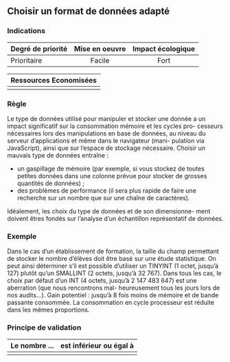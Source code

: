 ## Choisir un format de données adapté
### Indications
| Degré de priorité |      Mise en oeuvre       |  Impact écologique    | 
|-------------------|:-------------------------:|:---------------------:|
|  Prioritaire      |   Facile                  |  Fort                 |


|Ressources Economisées                                      |
|:----------------------------------------------------------:|
|    |

### Règle
Le type de données utilisé pour manipuler et stocker une donnée a un impact significatif sur la consommation mémoire et les cycles pro- cesseurs nécessaires lors des manipulations en base de données, au niveau du serveur d’applications et même dans le navigateur (mani- pulation via JavaScript), ainsi que sur l’espace de stockage nécessaire. Choisir un mauvais type de données entraîne :
 - un gaspillage de mémoire (par exemple, si vous stockez de toutes
petites données dans une colonne prévue pour stocker de grosses quantités de données) ;
 - des problèmes de performance (il sera plus rapide de faire une
recherche sur un nombre que sur une chaîne de caractères).
   
Idéalement, les choix du type de données et de son dimensionne- ment doivent êtres fondés sur l’analyse d’un échantillon représentatif de données.

### Exemple
Dans le cas d’un établissement de formation, la taille du champ permettant de stocker le nombre d’élèves doit être basé sur une étude statistique. On peut ainsi déterminer s’il est possible d’utiliser un TINYINT (1 octet, jusqu’à 127) plutôt qu’un SMALLINT (2 octets, jusqu’à 32 767). Dans tous les cas, le choix par défaut d’un INT (4 octets, jusqu’à 2 147 483 647) est une aberration (que nous rencontrons mal- heureusement tous les jours lors de nos audits…).
Gain potentiel : jusqu’à 8 fois moins de mémoire et de bande passante consommée. La consommation en cycle processeur est réduite dans les mêmes proportions.

### Principe de validation

| Le nombre ...     | est inférieur ou égal à   |  
|-------------------|:-------------------------:|
|   |   |
